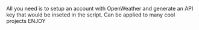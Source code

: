 All you need is to setup an account with OpenWeather and generate an API key that would be inseted in the script.
Can be applied to many cool projects
ENJOY
